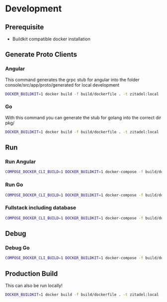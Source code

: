 
# Development

## Prerequisite

- Buildkit compatible docker installation

## Generate Proto Clients

### Angular

This command generates the grpc stub for angular into the folder console/src/app/proto/generated for local development

```Bash
DOCKER_BUILDKIT=1 docker build -f build/dockerfile . -t zitadel:local --target npm-copy -o console/src/app/proto/generated
```

### Go

With this command you can generate the stub for golang into the correct dir pkg/

```Bash
DOCKER_BUILDKIT=1 docker build -f build/dockerfile . -t zitadel:local --target go-copy -o pkg
```

## Run

### Run Angular

```Bash
COMPOSE_DOCKER_CLI_BUILD=1 DOCKER_BUILDKIT=1 docker-compose -f build/docker-compose-dev.yml up --build angular
```

### Run Go

```Bash
COMPOSE_DOCKER_CLI_BUILD=1 DOCKER_BUILDKIT=1 docker-compose -f build/docker-compose-dev.yml up --build  go
```

### Fullstack including database

```Bash
COMPOSE_DOCKER_CLI_BUILD=1 DOCKER_BUILDKIT=1 docker-compose -f build/docker-compose.yml up --build
```

## Debug

### Debug Go

```Bash
COMPOSE_DOCKER_CLI_BUILD=1 DOCKER_BUILDKIT=1 docker-compose -f build/docker-compose-debug.yml up --build  go
```

## Production Build

This can also be run locally!

```Bash
DOCKER_BUILDKIT=1 docker build -f build/dockerfile . -t zitadel:local --build-arg ENV=prod
```

